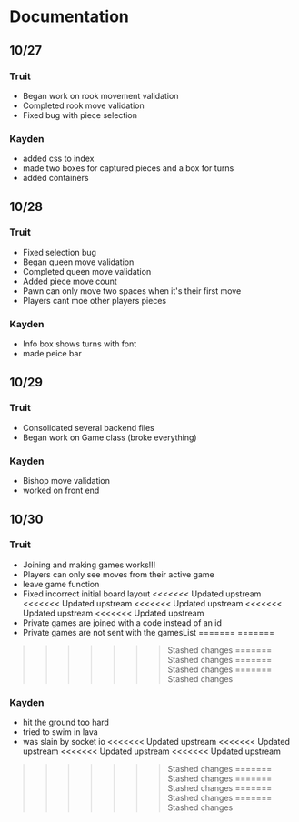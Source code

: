 # Documentation

## 10/27

### Truit
- Began work on rook movement validation
- Completed rook move validation
- Fixed bug with piece selection

### Kayden
- added css to index
- made two boxes for captured pieces and a box for turns
- added containers

## 10/28
 
### Truit
- Fixed selection bug
- Began queen move validation
- Completed queen move validation
- Added piece move count
- Pawn can only move two spaces when it's their first move
- Players cant moe other players pieces

### Kayden
- Info box shows turns with font
- made peice bar

## 10/29
 
### Truit
- Consolidated several backend files
- Began work on Game class (broke everything)

### Kayden
- Bishop move validation
- worked on front end

## 10/30

### Truit
- Joining and making games works!!!
- Players can only see moves from their active game
- leave game function
- Fixed incorrect initial board layout
<<<<<<< Updated upstream
<<<<<<< Updated upstream
<<<<<<< Updated upstream
<<<<<<< Updated upstream
<<<<<<< Updated upstream
- Private games are joined with a code instead of an id
- Private games are not sent with the gamesList
=======
=======
>>>>>>> Stashed changes
=======
>>>>>>> Stashed changes
=======
>>>>>>> Stashed changes
=======
>>>>>>> Stashed changes

### Kayden
- hit the ground too hard
- tried to swim in lava
- was slain by socket io
<<<<<<< Updated upstream
<<<<<<< Updated upstream
<<<<<<< Updated upstream
<<<<<<< Updated upstream
>>>>>>> Stashed changes
=======
>>>>>>> Stashed changes
=======
>>>>>>> Stashed changes
=======
>>>>>>> Stashed changes
=======
>>>>>>> Stashed changes
